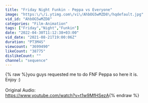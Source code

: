 ```yaml
---
title: "Friday Night Funkin - Peppa vs Everyone"
image: "https:\/\/i.ytimg.com\/vi\/AhbOG5wMZD8\/hqdefault.jpg"
vid_id: "AhbOG5wMZD8"
categories: "Film-Animation"
tags: ["Friday","Night","Funkin"]
date: "2022-04-30T11:12:38+03:00"
vid_date: "2021-08-21T19:00:06Z"
duration: "PT3M4S"
viewcount: "3699490"
likeCount: "38775"
dislikeCount: ""
channel: "sequence"
---
```

{% raw %}you guys requested me to do FNF Peppa so here it is.<br />Enjoy :)<br /><br />Original Audio:<br /><a rel="nofollow" target="blank" href="https://www.youtube.com/watch?v=t1w9MfHSezA">https://www.youtube.com/watch?v=t1w9MfHSezA</a>{% endraw %}
